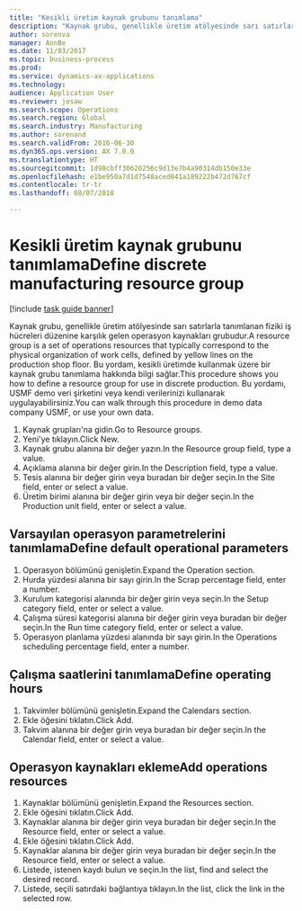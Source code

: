 ```yaml
--- 
title: "Kesikli üretim kaynak grubunu tanımlama"
description: "Kaynak grubu, genellikle üretim atölyesinde sarı satırlarla tanımlanan fiziki iş hücreleri düzenine karşılık gelen operasyon kaynakları grubudur."
author: sorenva
manager: AnnBe
ms.date: 11/03/2017
ms.topic: business-process
ms.prod: 
ms.service: dynamics-ax-applications
ms.technology: 
audience: Application User
ms.reviewer: josaw
ms.search.scope: Operations
ms.search.region: Global
ms.search.industry: Manufacturing
ms.author: sorenand
ms.search.validFrom: 2016-06-30
ms.dyn365.ops.version: AX 7.0.0
ms.translationtype: HT
ms.sourcegitcommit: 1d98cbff30620256c9d13e7b4a90314db150e33e
ms.openlocfilehash: e1be950a7d1d7548aced041a189222b472d767cf
ms.contentlocale: tr-tr
ms.lasthandoff: 08/07/2018

---
```

# <a name="define-discrete-manufacturing-resource-group"></a><span data-ttu-id="225c7-103">Kesikli üretim kaynak grubunu tanımlama</span><span class="sxs-lookup"><span data-stu-id="225c7-103">Define discrete manufacturing resource group</span></span>

[!include [task guide banner](../../includes/task-guide-banner.md)]

<span data-ttu-id="225c7-104">Kaynak grubu, genellikle üretim atölyesinde sarı satırlarla tanımlanan fiziki iş hücreleri düzenine karşılık gelen operasyon kaynakları grubudur.</span><span class="sxs-lookup"><span data-stu-id="225c7-104">A resource group is a set of operations resources that typically correspond to the physical organization of work cells, defined by yellow lines on the production shop floor.</span></span> <span data-ttu-id="225c7-105">Bu yordam, kesikli üretimde kullanmak üzere bir kaynak grubu tanımlama hakkında bilgi sağlar.</span><span class="sxs-lookup"><span data-stu-id="225c7-105">This procedure shows you how to define a resource group for use in discrete production.</span></span> <span data-ttu-id="225c7-106">Bu yordamı, USMF demo veri şirketini veya kendi verilerinizi kullanarak uygulayabilirsiniz.</span><span class="sxs-lookup"><span data-stu-id="225c7-106">You can walk through this procedure in demo data company USMF, or use your own data.</span></span>

1. <span data-ttu-id="225c7-107">Kaynak grupları'na gidin.</span><span class="sxs-lookup"><span data-stu-id="225c7-107">Go to Resource groups.</span></span>
2. <span data-ttu-id="225c7-108">Yeni'ye tıklayın.</span><span class="sxs-lookup"><span data-stu-id="225c7-108">Click New.</span></span>
3. <span data-ttu-id="225c7-109">Kaynak grubu alanına bir değer yazın.</span><span class="sxs-lookup"><span data-stu-id="225c7-109">In the Resource group field, type a value.</span></span>
4. <span data-ttu-id="225c7-110">Açıklama alanına bir değer girin.</span><span class="sxs-lookup"><span data-stu-id="225c7-110">In the Description field, type a value.</span></span>
5. <span data-ttu-id="225c7-111">Tesis alanına bir değer girin veya buradan bir değer seçin.</span><span class="sxs-lookup"><span data-stu-id="225c7-111">In the Site field, enter or select a value.</span></span>
6. <span data-ttu-id="225c7-112">Üretim birimi alanına bir değer girin veya bir değer seçin.</span><span class="sxs-lookup"><span data-stu-id="225c7-112">In the Production unit field, enter or select a value.</span></span>

## <a name="define-default-operational-parameters"></a><span data-ttu-id="225c7-113">Varsayılan operasyon parametrelerini tanımlama</span><span class="sxs-lookup"><span data-stu-id="225c7-113">Define default operational parameters</span></span>
1. <span data-ttu-id="225c7-114">Operasyon bölümünü genişletin.</span><span class="sxs-lookup"><span data-stu-id="225c7-114">Expand the Operation section.</span></span>
2. <span data-ttu-id="225c7-115">Hurda yüzdesi alanına bir sayı girin.</span><span class="sxs-lookup"><span data-stu-id="225c7-115">In the Scrap percentage field, enter a number.</span></span>
3. <span data-ttu-id="225c7-116">Kurulum kategorisi alanında bir değer girin veya seçin.</span><span class="sxs-lookup"><span data-stu-id="225c7-116">In the Setup category field, enter or select a value.</span></span>
4. <span data-ttu-id="225c7-117">Çalışma süresi kategorisi alanına bir değer girin veya buradan bir değer seçin.</span><span class="sxs-lookup"><span data-stu-id="225c7-117">In the Run time category field, enter or select a value.</span></span>
5. <span data-ttu-id="225c7-118">Operasyon planlama yüzdesi alanında bir sayı girin.</span><span class="sxs-lookup"><span data-stu-id="225c7-118">In the Operations scheduling percentage field, enter a number.</span></span>

## <a name="define-operating-hours"></a><span data-ttu-id="225c7-119">Çalışma saatlerini tanımlama</span><span class="sxs-lookup"><span data-stu-id="225c7-119">Define operating hours</span></span>
1. <span data-ttu-id="225c7-120">Takvimler bölümünü genişletin.</span><span class="sxs-lookup"><span data-stu-id="225c7-120">Expand the Calendars section.</span></span>
2. <span data-ttu-id="225c7-121">Ekle öğesini tıklatın.</span><span class="sxs-lookup"><span data-stu-id="225c7-121">Click Add.</span></span>
3. <span data-ttu-id="225c7-122">Takvim alanına bir değer girin veya buradan bir değer seçin.</span><span class="sxs-lookup"><span data-stu-id="225c7-122">In the Calendar field, enter or select a value.</span></span>

## <a name="add-operations-resources"></a><span data-ttu-id="225c7-123">Operasyon kaynakları ekleme</span><span class="sxs-lookup"><span data-stu-id="225c7-123">Add operations resources</span></span>
1. <span data-ttu-id="225c7-124">Kaynaklar bölümünü genişletin.</span><span class="sxs-lookup"><span data-stu-id="225c7-124">Expand the Resources section.</span></span>
2. <span data-ttu-id="225c7-125">Ekle öğesini tıklatın.</span><span class="sxs-lookup"><span data-stu-id="225c7-125">Click Add.</span></span>
3. <span data-ttu-id="225c7-126">Kaynaklar alanına bir değer girin veya buradan bir değer seçin.</span><span class="sxs-lookup"><span data-stu-id="225c7-126">In the Resource field, enter or select a value.</span></span>
4. <span data-ttu-id="225c7-127">Ekle öğesini tıklatın.</span><span class="sxs-lookup"><span data-stu-id="225c7-127">Click Add.</span></span>
5. <span data-ttu-id="225c7-128">Kaynaklar alanına bir değer girin veya buradan bir değer seçin.</span><span class="sxs-lookup"><span data-stu-id="225c7-128">In the Resource field, enter or select a value.</span></span>
6. <span data-ttu-id="225c7-129">Listede, istenen kaydı bulun ve seçin.</span><span class="sxs-lookup"><span data-stu-id="225c7-129">In the list, find and select the desired record.</span></span>
7. <span data-ttu-id="225c7-130">Listede, seçili satırdaki bağlantıya tıklayın.</span><span class="sxs-lookup"><span data-stu-id="225c7-130">In the list, click the link in the selected row.</span></span>



